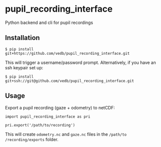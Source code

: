 # pupil_recording_interface
Python backend and cli for pupil recordings

## Installation

    $ pip install git+https://github.com/vedb/pupil_recording_interface.git
    
This will trigger a username/password prompt. Alternatively, if you have an
 ssh keypair set up:
 
    $ pip install git+ssh://git@github.com/vedb/pupil_recording_interface.git

## Usage

Export a pupil recording (gaze + odometry) to netCDF:

    import pupil_recording_interface as pri
    
    pri.export('/path/to/recording')
    
This will create `odometry.nc` and `gaze.nc` files in the `/path/to
/recording/exports` folder.
